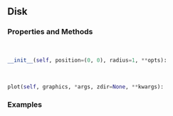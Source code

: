 ## <a id="McUtils.McUtils.Plots.Primitives.Disk">Disk</a>


### Properties and Methods
<a id="McUtils.McUtils.Plots.Primitives.Disk.__init__" class="docs-object-method">&nbsp;</a>
```python
__init__(self, position=(0, 0), radius=1, **opts): 
```

<a id="McUtils.McUtils.Plots.Primitives.Disk.plot" class="docs-object-method">&nbsp;</a>
```python
plot(self, graphics, *args, zdir=None, **kwargs): 
```

### Examples



